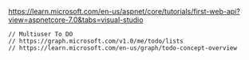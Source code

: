 https://learn.microsoft.com/en-us/aspnet/core/tutorials/first-web-api?view=aspnetcore-7.0&tabs=visual-studio



    // Multiuser To DO
    // https://graph.microsoft.com/v1.0/me/todo/lists
    // https://learn.microsoft.com/en-us/graph/todo-concept-overview
